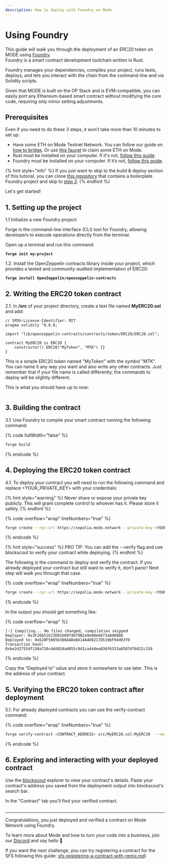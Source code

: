 ```yaml
---
description: How to deploy with Foundry on Mode
---
```


# Using Foundry

This guide will walk you through the deployment of an ERC20 token on MODE using [Foundry](https://book.getfoundry.sh/). \
Foundry is a smart contract development toolchain written in Rust.

Foundry manages your dependencies, compiles your project, runs tests, deploys, and lets you interact with the chain from the command-line and via Solidity scripts.

Given that MODE is built on the OP Stack and is EVM-compatible, you can easily port any Ethereum-based smart contract without modifying the core code, requiring only minor setting adjustments.

## Prerequisites

Even if you need to do these 3 steps, it won’t take more than 10 minutes to set up:

* Have some ETH on Mode Testnet Network. You can follow our guide on [how to bridge](../../user-guides/bridge/bridging-to-mode-testnet.md). Or use [this faucet](https://faucet.modedomains.xyz/) to claim some ETH on Mode.
* Rust must be installed on your computer. If it's not, [follow this guide](https://doc.rust-lang.org/book/ch01-01-installation.html).
* Foundry must be installed on your computer. If it’s not, [follow this guide](https://book.getfoundry.sh/getting-started/installation).

{% hint style="info" %}
If you just want to skip to the build & deploy section of this tutorial, you can clone [this repository](https://github.com/LuchoLeonel/foundry-mode-boilerplate) that contains a boilerplate Foundry project and skip to [step 3](using-foundry.md#3.-building-the-contract).
{% endhint %}

Let's get started!

## 1. Setting up the project

1.1 Initialize a new Foundry project:

Forge is the command-line interface (CLI) tool for Foundry, allowing developers to execute operations directly from the terminal.

Open up a terminal and run this command:

<pre class="language-bash"><code class="lang-bash"><strong>forge init my-project
</strong></code></pre>

1.2. Install the OpenZeppelin contracts library inside your project, which provides a tested and community-audited implementation of ERC20:

<pre class="language-bash"><code class="lang-bash"><strong>forge install OpenZeppelin/openzeppelin-contracts
</strong></code></pre>

## 2. Writing the ERC20 token contract

2.1. In **/src** of your project directory, create a text file named **MyERC20.sol** and add:

```solidity
// SPDX-License-Identifier: MIT
pragma solidity ^0.8.0;

import "lib/openzeppelin-contracts/contracts/token/ERC20/ERC20.sol";

contract MyERC20 is ERC20 {
    constructor() ERC20("MyToken", "MTK") {}
}
```

This is a simple ERC20 token named "MyToken" with the symbol "MTK". You can name it any way you want and also write any other contracts. Just remember that if your file name is called differently, the commands to deploy will be slightly different.&#x20;

This is what you should have up to now:

<figure><img src="https://lh6.googleusercontent.com/1jahpfwmFhOAiT_xMNIb0-kux3ARUGOy-3euxZ7_gT6Gg17CnCIGNbaeLIqrisbaNa1ZyJ_npaKhMyHNnyZCZ_fnmWknw3fo4P_1immNKd6fDyWDYc8rU6srodquISlaY64TTpbdar9d57v5RSuWWFk" alt=""><figcaption></figcaption></figure>

## 3. Building the contract

3.1. Use Foundry to compile your smart contract running the following command:

{% code fullWidth="false" %}
```bash
forge build
```
{% endcode %}

## 4. Deploying the ERC20 token contract

4.1. To deploy your contract you will need to run the following command and replace \<YOUR\_PRIVATE\_KEY> with your credentials:

{% hint style="warning" %}
Never share or expose your private key publicly. This will grant complete control to whoever has it. Please store it safely.
{% endhint %}

{% code overflow="wrap" lineNumbers="true" %}
```bash
forge create --rpc-url https://sepolia.mode.network --private-key <YOUR_PRIVATE_KEY> src/MyERC20.sol:MyERC20
```
{% endcode %}

{% hint style="success" %}
PRO TIP: You can add the --verify flag and use blockscout to verify your contract while deploying.&#x20;
{% endhint %}

The following is the command to deploy and verify the contract. If you already deployed your contract but still want to verify it, don't panic! Next step will walk you through that case.

{% code overflow="wrap" lineNumbers="true" %}
```bash
forge create --rpc-url https://sepolia.mode.network --private-key <YOUR_PRIVATE_KEY> src/MyERC20.sol:MyERC20 --verify --verifier blockscout --verifier-url https://sepolia.explorer.mode.network/api\?
```
{% endcode %}

In the output you should get something like:

{% code overflow="wrap" %}
```
[⠢] Compiling... No files changed, compilation skipped 
Deployer: 0x3F26b51E23D01b09f4079B2a9e00e6873a8409D8 
Deployed to: 0x628F56856386A4De8414A4D8217D519bF94d03f0 
Transaction hash: 0xbe2d27554f130a720c4dd82dad055c941ca44dee836f6333a8507d76022c158
```
{% endcode %}

Copy the “Deployed to” value and store it somewhere to use later. This is the address of your contract.

## 5. Verifying the ERC20 token contract after deployment

5.1. For already deployed contracts you can use the verify-contract command:

{% code overflow="wrap" lineNumbers="true" %}
```bash
forge verify-contract <CONTRACT_ADDRESS> src/MyERC20.sol:MyERC20  --verifier blockscout --verifier-url https://sepolia.explorer.mode.network/api\?
```
{% endcode %}

## 6. Exploring and interacting with your deployed contract

Use the [blockscout](https://sepolia.explorer.mode.network/) explorer to view your contract's details. Paste your contract's address you saved from the deployment output into blockscout's search bar.

In the "Contract" tab you'll find your verified contract.

<figure><img src="https://lh5.googleusercontent.com/OJLvZ0NHyU_z-JXDaPXZGfjMhAPsWr0PENTz5FCGAvB89b57lT05jwVJu6CFwW-isDp_5ySWmP55IS4mP7QO9ybM5J0N88dcHLHXSJo_f-IGaXxbb-oEUUGj5mjG6J64Tmb-oxNYKD1A3Xpg6hXZ_gk" alt=""><figcaption></figcaption></figure>

***

Congratulations, you just deployed and verified a contract on Mode Network using Foundry.&#x20;

To learn more about Mode and how to turn your code into a business, join our [Discord](https://discord.gg/modenetworkofficial) and say hello 👋

If you want the next challenge, you can try registering a contract for the SFS following this guide: [sfs-registering-a-contract-with-remix.md](../sfs-sequencer-fee-sharing/register-a-smart-contract/sfs-registering-a-contract-with-remix.md "mention")\
